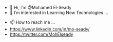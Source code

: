 - 👋 Hi, I’m @Mohamed El-Seady
- 👀 I’m interested in Learning New Technologies ...
<!-- - 🌱 I’m currently learning React JS -->
- 📫 How to reach me ...
- https://www.linkedin.com/in/mo-seady/
- https://twitter.com/MohElseady

<!---
Mandela95/Mandela95 is a ✨ special ✨ repository because its `README.md` (this file) appears on your GitHub profile.
You can click the Preview link to take a look at your changes.
--->
